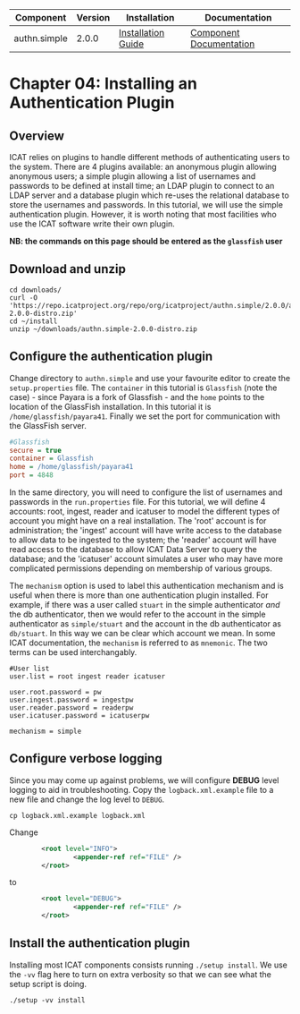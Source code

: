 | Component     | Version | Installation                                                                                  | Documentation |
| ---------     | ------- | ------------                                                                                  | ------------- |
| authn.simple  | 2.0.0   | [Installation Guide](https://repo.icatproject.org/site/authn/simple/2.0.0/installation.html)  | [Component Documentation](https://repo.icatproject.org/site/authn/simple/2.0.0/index.html) |

Chapter 04: Installing an Authentication Plugin
==============================================

Overview
--------

ICAT relies on plugins to handle different methods of authenticating users to the system. There are 4 plugins available: an anonymous plugin allowing anonymous users; a simple plugin allowing a list of usernames and passwords to be defined at install time; an LDAP plugin to connect to an LDAP server and a database plugin which re-uses the relational database to store the usernames and passwords. In this tutorial, we will use the simple authentication plugin. However, it is worth noting that most facilities who use the ICAT software write their own plugin. 

**NB: the commands on this page should be entered as the `glassfish` user**

Download and unzip
------------------

```Shell
cd downloads/
curl -O 'https://repo.icatproject.org/repo/org/icatproject/authn.simple/2.0.0/authn.simple-2.0.0-distro.zip'
cd ~/install
unzip ~/downloads/authn.simple-2.0.0-distro.zip
```

Configure the authentication plugin
-----------------------------------

Change directory to `authn.simple` and use your favourite editor to create the `setup.properties` file. The `container` in this tutorial is `Glassfish` (note the case) - since Payara is a fork of Glassfish - and the `home` points to the location of the GlassFish installation. In this tutorial it is `/home/glassfish/payara41`. Finally we set the port for communication with the GlassFish server.

```INI
#Glassfish
secure = true
container = Glassfish
home = /home/glassfish/payara41
port = 4848
```

In the same directory, you will need to configure the list of usernames and passwords in the `run.properties` file. For this tutorial, we will define 4 accounts: root, ingest, reader and icatuser to model the different types of account you might have on a real installation. The 'root' account is for administration; the 'ingest' account will have write access to the database to allow data to be ingested to the system; the 'reader' account will have read access to the database to allow ICAT Data Server to query the database; and the 'icatuser' account simulates a user who may have more complicated permissions depending on membership of various groups.

The `mechanism` option is used to label this authentication mechanism and is useful when there is more than one authentication plugin installed. For example, if there was a user called `stuart` in the simple authenticator *and* the db authenticator, then we would refer to the account in the simple authenticator as `simple/stuart` and the account in the db authenticator as `db/stuart`. In this way we can be clear which account we mean. In some ICAT documentation, the `mechanism` is referred to as `mnemonic`. The two terms can be used interchangably.

```Shell
#User list
user.list = root ingest reader icatuser

user.root.password = pw
user.ingest.password = ingestpw
user.reader.password = readerpw
user.icatuser.password = icatuserpw

mechanism = simple
```

Configure verbose logging
-------------------------

Since you may come up against problems, we will configure **DEBUG** level logging to aid in troubleshooting. Copy the `logback.xml.example` file to a new file and change the log level to `DEBUG`.


```Shell
cp logback.xml.example logback.xml
```

Change

```XML
        <root level="INFO">
                <appender-ref ref="FILE" />
        </root>
```
to
```XML
        <root level="DEBUG">
                <appender-ref ref="FILE" />
        </root>
```

Install the authentication plugin
---------------------------------

Installing most ICAT components consists running `./setup install`. We use the `-vv` flag here to turn on extra verbosity so that we can see what the setup script is doing.

```Shell
./setup -vv install
```
